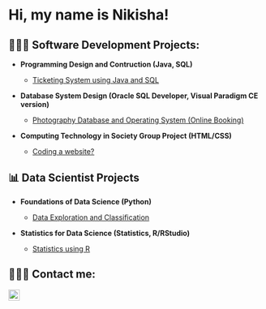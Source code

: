 <h1>Hi, my name is Nikisha!</h1>
<h2>👩🏽‍💻 Software Development Projects:</h2>

- <b>Programming Design and Contruction (Java, SQL)</b>
  - [Ticketing System using Java and SQL](https://github.com/joshmadakor1/Algorithms-Practice)

- <b>Database System Design (Oracle SQL Developer, Visual Paradigm CE version)</b>
  - [Photography Database and Operating System (Online Booking)](https://github.com/joshmadakor1/4chan-Image-Analysis-Middleware-C964)

- <b>Computing Technology in Society Group Project (HTML/CSS) </b>
  - [Coding a website?](https://github.com/joshmadakor1/PowerShell-Integrity-FIM)
    
<h2>📊 Data Scientist Projects</h2>

- <b>Foundations of Data Science (Python)</b>
  - [Data Exploration and Classification](https://github.com/joshmadakor1/Algorithms-Practice)

- <b>Statistics for Data Science (Statistics, R/RStudio)</b>
  - [Statistics using R](https://github.com/joshmadakor1/4chan-Image-Analysis-Middleware-C964)
  
<h2>🙋🏽‍♀️ Contact me:</h2>

[<img align="left" alt="NikishaChhima | LinkedIn" width="22px" src="https://cdn.jsdelivr.net/npm/simple-icons@v3/icons/linkedin.svg" />][linkedin]

[linkedin]: https://linkedin.com/in/NikishaChhima
